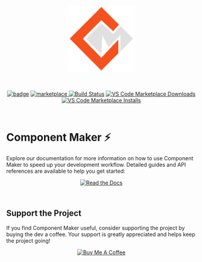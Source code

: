 <p align="center">
  <a href="https://vitejs.dev" target="_blank" rel="noopener noreferrer">
    <img width="180" src="assets/images/icon.png" alt="Vite logo">
  </a>
</p>
<br/>
<p align="center">
 <a href="#badge">
    <img alt="badge" src="https://img.shields.io/badge/Component-Maker-f4511e.svg?style=flat-square"></a>
  <a href="https://marketplace.visualstudio.com/items?itemName=Ar-mane.component-maker"><img src="https://img.shields.io/visual-studio-marketplace/v/Ar-mane.component-maker?label=Component%20Maker&logo=visual-studio-code" alt="marketplace"/>
  <a href="https://github.com/Ar-mane/component-maker/actions/workflows/publish.yml">
    <img alt="Build Status" src="https://github.com/Ar-mane/component-maker/actions/workflows/publish.yml/badge.svg"></a>
  <a href="https://marketplace.visualstudio.com/items?itemName=Ar-mane.component-maker">
    <img alt="VS Code Marketplace Downloads" src="https://img.shields.io/visual-studio-marketplace/d/Ar-mane.component-maker"></a>
  <a href="https://marketplace.visualstudio.com/items?itemName=Ar-mane.component-maker">
    <img alt="VS Code Marketplace Installs" src="https://img.shields.io/visual-studio-marketplace/i/Ar-mane.component-maker"></a>
</p>
 
<br/>

# Component Maker ⚡

Explore our documentation for more information on how to use Component Maker to speed up your development workflow. Detailed guides and API references are available to help you get started:

<p align="center">
  <a href="https://component-maker.vercel.app" target="_blank" rel="noopener noreferrer">
    <img src="https://img.shields.io/badge/Read%20the-Docs-42b983.svg?style=for-the-badge&logo=vercel" alt="Read the Docs">
  </a>
</p>

<br/>

## Support the Project

If you find Component Maker useful, consider supporting the project by buying the dev a coffee. Your support is greatly appreciated and helps keep the project going!

<p align="center">
  <a href="https://www.buymeacoffee.com/armanearache" target="_blank">
    <img src="https://www.buymeacoffee.com/assets/img/custom_images/orange_img.png" alt="Buy Me A Coffee" style="height: auto !important;width: auto !important;" >
  </a>
</p>
